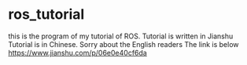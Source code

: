 # ros_tutorial
this is the program of my tutorial of ROS. 
Tutorial is written in Jianshu
Tutorial is in Chinese. Sorry about the English readers
The link is below
https://www.jianshu.com/p/06e0e40cf6da
